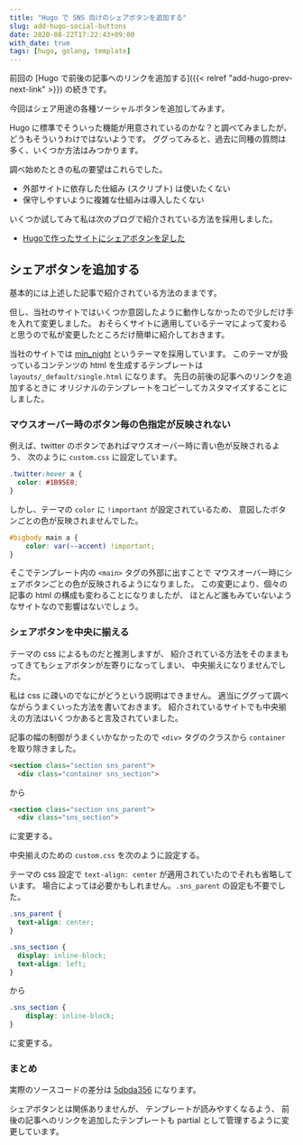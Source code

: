 ```yaml
---
title: "Hugo で SNS 向けのシェアボタンを追加する"
slug: add-hugo-social-buttons
date: 2020-08-22T17:22:43+09:00
with_date: true
tags: [hugo, golang, template]
---
```


前回の [Hugo で前後の記事へのリンクを追加する]({{< relref "add-hugo-prev-next-link" >}}) の続きです。

今回はシェア用途の各種ソーシャルボタンを追加してみます。

Hugo に標準でそういった機能が用意されているのかな？と調べてみましたが、どうもそういうわけではないようです。
ググってみると、過去に同種の質問は多く、いくつか方法はみつかります。

調べ始めたときの私の要望はこれらでした。

* 外部サイトに依存した仕組み (スクリプト) は使いたくない
* 保守しやすいように複雑な仕組みは導入したくない

いくつか試してみて私は次のブログで紹介されている方法を採用しました。

* [Hugoで作ったサイトにシェアボタンを足した](https://aakira.app/blog/2018/08/share/)

## シェアボタンを追加する

基本的には上述した記事で紹介されている方法のままです。

但し、当社のサイトではいくつか意図したように動作しなかったので少しだけ手を入れて変更しました。
おそらくサイトに適用しているテーマによって変わると思うので私が変更したところだけ簡単に紹介しておきます。

当社のサイトでは [min_night](https://themes.gohugo.io/min_night/) というテーマを採用しています。
このテーマが扱っているコンテンツの html を生成するテンプレートは
`layouts/_default/single.html` になります。
先日の前後の記事へのリンクを追加するときに
オリジナルのテンプレートをコピーしてカスタマイズすることにしました。

### マウスオーバー時のボタン毎の色指定が反映されない

例えば、twitter のボタンであればマウスオーバー時に青い色が反映されるよう、
次のように `custom.css` に設定しています。

```css
.twitter:hover a {
  color: #1B95E0;
}
```

しかし、テーマの `color` に `!important` が設定されているため、
意図したボタンごとの色が反映されませんでした。

```css
#bigbody main a {
    color: var(--accent) !important;
}
```

そこでテンプレート内の `<main>` タグの外部に出すことで
マウスオーバー時にシェアボタンごとの色が反映されるようになりました。
この変更により、個々の記事の html の構成も変わることになりましたが、
ほとんど誰もみていないようなサイトなので影響はないでしょう。

### シェアボタンを中央に揃える

テーマの css によるものだと推測しますが、
紹介されている方法をそのままもってきてもシェアボタンが左寄りになってしまい、
中央揃えになりませんでした。

私は css に疎いのでなにがどうという説明はできません。
適当にググって調べながらうまくいった方法を書いておきます。
紹介されているサイトでも中央揃えの方法はいくつかあると言及されていました。

記事の幅の制御がうまくいかなかったので `<div>` タグのクラスから `container` を取り除きました。

```html
<section class="section sns_parent">
  <div class="container sns_section">
```

から

```html
<section class="section sns_parent">
  <div class="sns_section">
```

に変更する。

中央揃えのための `custom.css` を次のように設定する。

テーマの css 設定で `text-align: center` が適用されていたのでそれも省略しています。
場合によっては必要かもしれません。`.sns_parent` の設定も不要でした。

```css
.sns_parent {
  text-align: center;
}

.sns_section {
  display: inline-block;
  text-align: left;
}
```

から


```css
.sns_section {
    display: inline-block;
}
```

に変更する。

### まとめ

実際のソースコードの差分は [5dbda356](https://github.com/kazamori/corporate-website/commit/5dbda356c9dab1b8cce4a3a8856ed12e5f46a8dd) になります。

シェアボタンとは関係ありませんが、
テンプレートが読みやすくなるよう、
前後の記事へのリンクを追加したテンプレートも
partial として管理するように変更しています。
